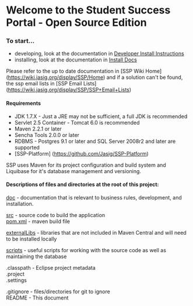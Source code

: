 <!--

    Licensed to Apereo under one or more contributor license
    agreements. See the NOTICE file distributed with this work
    for additional information regarding copyright ownership.
    Apereo licenses this file to you under the Apache License,
    Version 2.0 (the "License"); you may not use this file
    except in compliance with the License.  You may obtain a
    copy of the License at the following location:

      http://www.apache.org/licenses/LICENSE-2.0

    Unless required by applicable law or agreed to in writing,
    software distributed under the License is distributed on an
    "AS IS" BASIS, WITHOUT WARRANTIES OR CONDITIONS OF ANY
    KIND, either express or implied.  See the License for the
    specific language governing permissions and limitations
    under the License.

-->
# Welcome to the Student Success Portal - Open Source Edition  

### To start...  
 *  developing, look at the documentation in [Developer Install Instructions](https://wiki.jasig.org/display/SSP/SSP+Developer+Installation+Instructions)  
 *  installing, look at the documentation in [Install Docs](https://wiki.jasig.org/display/SSP/SSP+Installation+Documents)   
 
 Please refer to the up to date documentation in [SSP Wiki Home] (https://wiki.jasig.org/display/SSP/Home) 
and if a solution can't be found, the ssp email lists in [SSP Email Lists] (https://wiki.jasig.org/display/SSP/SSP+Email+Lists)

#### Requirements                                                                
*  JDK 1.7.X - Just a JRE may not be sufficient, a full JDK is recommended
*  Servlet 2.5 Container - Tomcat 6.0 is recommended
*  Maven 2.2.1 or later
*  Sencha Tools 2.0.0 or later
*  RDBMS - Postgres 9.1 or later and SQL Server 2008r2 and later are supported
*  [SSP-Platform] (https://github.com/Jasig/SSP-Platform)

SSP uses Maven for its project configuration and build system and Liquibase for it's database management and versioning.

#### Descriptions of files and directories at the root of this project:  
[doc](SSP-Open-Source-Project/tree/master/doc/) - documentation that is relevant to business rules, development, and installation.

[src](SSP-Open-Source-Project/tree/master/src/) - source code to build the application  
[pom.xml](SSP-Open-Source-Project/tree/master/pom.xml) - maven build file  

[externalLibs](SSP-Open-Source-Project/tree/master/externalLibs/) - libraries that are not included in Maven Central and will need to be installed locally  

[scripts](SSP-Open-Source-Project/tree/master/scripts/) - useful scripts for working with the source code as well as maintaining the database  

.classpath - Eclipse project metadata  
.project  
.settings  

.gitignore - files/directories for git to ignore  
README - This document  





